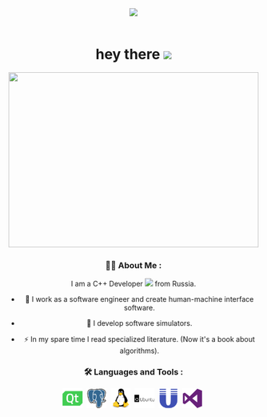 
<div id="header" align="center">
  <img src="https://media.giphy.com/media/Cmr1OMJ2FN0B2/giphy.gif" width="100"/>
</div>
<div id="header" align="center">
<img src="https://komarev.com/ghpvc/?username=Merkich&style=flat-square&color=blue" alt=""/>

<h1>
  hey there
  <img src="https://media.giphy.com/media/hvRJCLFzcasrR4ia7z/giphy.gif" width="30px"/>
</h1>

<div align="center">
  <img src="https://media.giphy.com/media/hpXdHPfFI5wTABdDx9/giphy.gif" width="500" height="350"/>
</div>

### :woman_technologist: About Me :
I am a C++ Developer <img src="https://media.giphy.com/media/WUlplcMpOCEmTGBtBW/giphy.gif" width="30"> from Russia.

- :telescope: I work as a software engineer and create human-machine interface software.

- :seedling: I develop software simulators.

- :zap: In my spare time I read specialized literature. (Now it's a book about algorithms).

### :hammer_and_wrench: Languages and Tools :

<div>
  <img src="https://github.com/devicons/devicon/blob/master/icons/qt/qt-original.svg" title="Java" alt="Qt" width="40" height="40"/>&nbsp;
  <img src="https://github.com/devicons/devicon/blob/master/icons/postgresql/postgresql-original.svg" title="PostgreSQL" alt="React" width="40" height="40"/>&nbsp;
  <img src="https://github.com/devicons/devicon/blob/master/icons/linux/linux-original.svg" title="Linux" alt="Spring" width="40" height="40"/>&nbsp;
  <img src="https://github.com/devicons/devicon/blob/master/icons/ubuntu/ubuntu-plain-wordmark.svg" title="Material UI" alt="Ubuntu" width="40" height="40"/>&nbsp;
  <img src="https://github.com/devicons/devicon/blob/master/icons/unix/unix-original.svg" title="Unix" alt="Flutter" width="40" height="40"/>&nbsp;
  <img src="https://github.com/devicons/devicon/blob/master/icons/visualstudio/visualstudio-plain.svg" title="VS" alt="Flutter" width="40" height="40"/>&nbsp;
</div>


<!--
**Merkich/Merkich** is a ✨ _special_ ✨ repository because its `README.md` (this file) appears on your GitHub profile.

Here are some ideas to get you started:

- 🔭 I’m currently working on ...
- 🌱 I’m currently learning ...
- 👯 I’m looking to collaborate on ...
- 🤔 I’m looking for help with ...
- 💬 Ask me about ...
- 📫 How to reach me: ...
- 😄 Pronouns: ...
- ⚡ Fun fact: ...
-->
